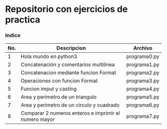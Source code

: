 # Repositorio con ejercicios de practica

### Indice

|No.|Descripcion          |Archivo
|--|--|--|
|1  |Hola mundo en python3|programa0.py
|2  |Concatenación y comentarios multilinea     |programa1.py
|3  |Concatenacion mediante funcion Format      |programa2.py
|4  |Operaciones con funcion Format             |programa3.py
|5  |Funcion imput y casting                    |programa4.py
|6  |Area y perimetro de un triangulo           |programa5.py
|7  |Area y perimetro de un circulo y cuadrado  |programa6.py
|8  |Comparar 2 numeros enteros e imprimir el numero mayor|programa7.py
